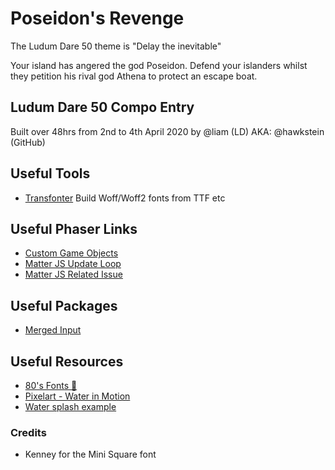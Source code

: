 # Poseidon's Revenge

The Ludum Dare 50 theme is "Delay the inevitable"

Your island has angered the god Poseidon. Defend your islanders whilst they petition his rival god Athena to protect an escape boat.

## Ludum Dare 50 Compo Entry

Built over 48hrs from 2nd to 4th April 2020 by @liam (LD) AKA: @hawkstein (GitHub)

## Useful Tools

- [Transfonter](https://transfonter.org/) Build Woff/Woff2 fonts from TTF etc

## Useful Phaser Links

- [Custom Game Objects](https://blog.ourcade.co/posts/2020/organize-phaser-3-code-game-object-factory-methods/)
- [Matter JS Update Loop](https://phaser.discourse.group/t/question-about-matter-js-and-its-update-loop/4824)
- [Matter JS Related Issue](https://github.com/liabru/matter-js/pull/777)

## Useful Packages

- [Merged Input](https://github.com/GaryStanton/phaser3-merged-input)

## Useful Resources

- [80's Fonts 🤘](https://hyperpix.net/fonts/80s-fonts/)
- [Pixelart - Water in Motion](https://www.slynyrd.com/blog/2018/10/12/pixelblog-10-water-in-motion)
- [Water splash example](https://dreamypixelart.itch.io/pixel-art-effect-water-ice)

### Credits

- Kenney for the Mini Square font
